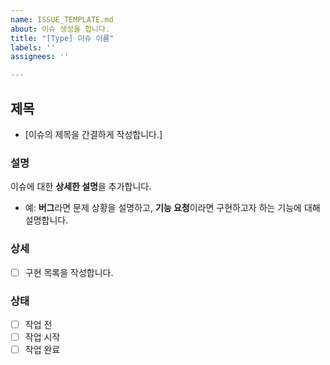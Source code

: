 ```yaml
---
name: ISSUE_TEMPLATE.md
about: 이슈 생성을 합니다.
title: "[Type] 이슈 이름"
labels: ''
assignees: ''

---
```


## 제목
- [이슈의 제목을 간결하게 작성합니다.]

### 설명
이슈에 대한 **상세한 설명**을 추가합니다.
- 예: **버그**라면 문제 상황을 설명하고, **기능 요청**이라면 구현하고자 하는 기능에 대해 설명합니다.

### 상세
- [ ] 구현 목록을 작성합니다.

### 상태
- [ ] 작업 전
- [ ] 작업 시작
- [ ] 작업 완료
